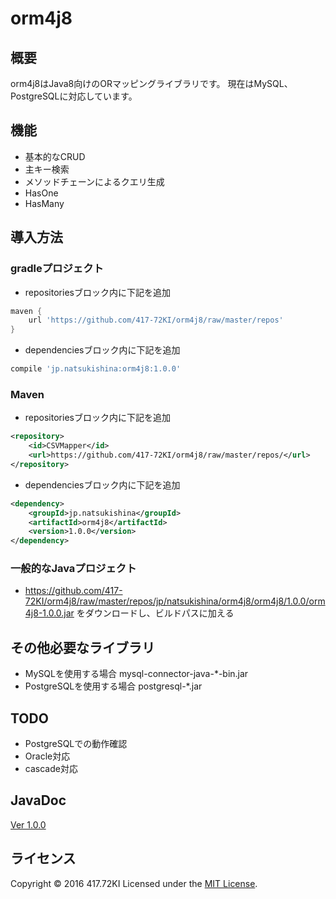 # orm4j8

## 概要

orm4j8はJava8向けのORマッピングライブラリです。
現在はMySQL、PostgreSQLに対応しています。

## 機能

* 基本的なCRUD
* 主キー検索
* メソッドチェーンによるクエリ生成
* HasOne
* HasMany

## 導入方法

### gradleプロジェクト

* repositoriesブロック内に下記を追加
```groovy
maven {
	url 'https://github.com/417-72KI/orm4j8/raw/master/repos'
}
```
* dependenciesブロック内に下記を追加
```groovy
compile 'jp.natsukishina:orm4j8:1.0.0'
```

### Maven

* repositoriesブロック内に下記を追加

```xml
<repository>
	<id>CSVMapper</id>
	<url>https://github.com/417-72KI/orm4j8/raw/master/repos/</url>
</repository>
```
* dependenciesブロック内に下記を追加
```xml
<dependency>
	<groupId>jp.natsukishina</groupId>
	<artifactId>orm4j8</artifactId>
	<version>1.0.0</version>
</dependency>
```

### 一般的なJavaプロジェクト
* https://github.com/417-72KI/orm4j8/raw/master/repos/jp/natsukishina/orm4j8/orm4j8/1.0.0/orm4j8-1.0.0.jar
  をダウンロードし、ビルドパスに加える

## その他必要なライブラリ

* MySQLを使用する場合  mysql-connector-java-*-bin.jar
* PostgreSQLを使用する場合  postgresql-*.jar

## TODO

* PostgreSQLでの動作確認
* Oracle対応
* cascade対応

## JavaDoc

[Ver 1.0.0](http://417-72ki.github.io/orm4j8/javadoc/1.0.0/)

## ライセンス

Copyright &copy; 2016 417.72KI
Licensed under the [MIT License][mit].

[MIT]: http://www.opensource.org/licenses/mit-license.php
